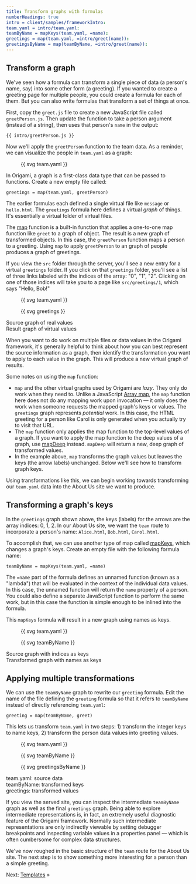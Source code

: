 ```yaml
---
title: Transform graphs with formulas
numberHeadings: true
intro = client/samples/frameworkIntro:
team.yaml = intro/team.yaml:
teamByName = mapKeys(team.yaml, =name):
greetings = map(team.yaml, =intro/greet(name)):
greetingsByName = map(teamByName, =intro/greet(name)):
---
```


## Transform a graph

We've seen how a formula can transform a single piece of data (a person's name, say) into some other form (a greeting). If you wanted to create a greeting page for multiple people, you could create a formula for each of them. But you can also write formulas that transform a set of things at once.

First, copy the `greet.js` file to create a new JavaScript file called `greetPerson.js`. Then update the function to take a person argument (instead of a string), then uses that person's `name` in the output:

```\js
{{ intro/greetPerson.js }}
```

Now we'll apply the `greetPerson` function to the team data. As a reminder, we can visualize the people in `team.yaml` as a graph:

<figure>
{{ svg team.yaml }}
</figure>

In Origami, a graph is a first-class data type that can be passed to functions. Create a new empty file called:

```console
greetings = map(team.yaml, greetPerson)
```

The earlier formulas each defined a single virtual file like `message` or `hello.html`. The `greetings` formula here defines a virtual _graph_ of things. It's essentially a virtual folder of virtual files.

The [map](/cli/builtins.html#map) function is a built-in function that applies a one-to-one map function like `greet` to a graph of object. The result is a new graph of transformed objects. In this case, the `greetPerson` function maps a person to a greeting. Using `map` to apply `greetPerson` to an graph of people produces a graph of greetings.

If you view the `src` folder through the server, you'll see a new entry for a virtual `greetings` folder. If you click on that `greetings` folder, you'll see a list of three links labeled with the indices of the array: "0", "1", "2". Clicking on one of those indices will take you to a page like `src/greetings/1`, which says "Hello, Bob!"

<div class="sideBySide">
  <figure>
    {{ svg team.yaml }}
  </figure>
  <figure>
    {{ svg greetings }}
  </figure>
  <figcaption>Source graph of real values</figcaption>
  <figcaption>Result graph of virtual values</figcaption>
</div>

When you want to do work on multiple files or data values in the Origami framework, it's generally helpful to think about how you can best represent the source information as a graph, then identify the transformation you want to apply to each value in the graph. This will produce a new virtual graph of results.

Some notes on using the `map` function:

- `map` and the other virtual graphs used by Origami are _lazy_. They only do work when they need to. Unlike a JavaScript [Array map](https://developer.mozilla.org/en-US/docs/Web/JavaScript/Reference/Global_Objects/Array/map), the `map` function here does not do any mapping work upon invocation — it only does the work when someone requests the mapped graph's keys or values. The `greetings` graph represents _potential_ work. In this case, the HTML greeting for a person like Carol is only generated when you actually try to visit that URL.
- The `map` function only applies the map function to the top-level values of a graph. If you want to apply the map function to the deep values of a graph, use [mapDeep](/cli/builtins.html#mapDeep) instead. `mapDeep` will return a new, deep graph of transformed values.
- In the example above, `map` transforms the graph values but leaves the keys (the arrow labels) unchanged. Below we'll see how to transform graph keys.

Using transformations like this, we can begin working towards transforming our `team.yaml` data into the About Us site we want to produce.

## Transforming a graph's keys

In the `greetings` graph shown above, the keys (labels) for the arrows are the array indices: 0, 1, 2. In our About Us site, we want the `team` route to incorporate a person's name: `Alice.html`, `Bob.html`, `Carol.html`.

To accomplish that, we can use another type of map called [mapKeys](/cli/builtins.html#mapKeys), which changes a graph's keys. Create an empty file with the following formula name:

```console
teamByName = mapKeys(team.yaml, =name)
```

The `=name` part of the formula defines an unnamed function (known as a "lambda") that will be evaluated in the context of the individual data values. In this case, the unnamed function will return the `name` property of a person. You could also define a separate JavaScript function to perform the same work, but in this case the function is simple enough to be inlined into the formula.

This `mapKeys` formula will result in a new graph using names as keys.

<div class="sideBySide">
  <figure>
    {{ svg team.yaml }}
  </figure>
  <figure>
    {{ svg teamByName }}
  </figure>
  <figcaption>Source graph with indices as keys</figcaption>
  <figcaption>Transformed graph with names as keys</figcaption>
</div>

## Applying multiple transformations

We can use the `teamByName` graph to rewrite our `greeting` formula. Edit the name of the file defining the `greeting` formula so that it refers to `teamByName` instead of directly referencing `team.yaml`:

```console
greeting = map(teamByName, greet)
```

This lets us transform `team.yaml` in two steps: 1) transform the integer keys to name keys, 2) transform the person data values into greeting values.

<div class="sideBySide">
  <figure>
    {{ svg team.yaml }}
  </figure>
  <figure>
    {{ svg teamByName }}
  </figure>
  <figure>
    {{ svg greetingsByName }}
  </figure>
  <figcaption>team.yaml: source data</figcaption>
  <figcaption>teamByName: transformed keys</figcaption>
  <figcaption>greetings: transformed values</figcaption>
</div>

If you view the served site, you can inspect the intermediate `teamByName` graph as well as the final `greetings` graph. Being able to explore intermediate representations is, in fact, an extremely useful diagnostic feature of the Origami framework. Normally such intermediate representations are only indirectly viewable by setting debugger breakpoints and inspecting variable values in a properties panel — which is often cumbersome for complex data structures.

We've now roughed in the basic structure of the `team` route for the About Us site. The next step is to show something more interesting for a person than a simple greeting.

Next: [Templates](intro4.html) »
